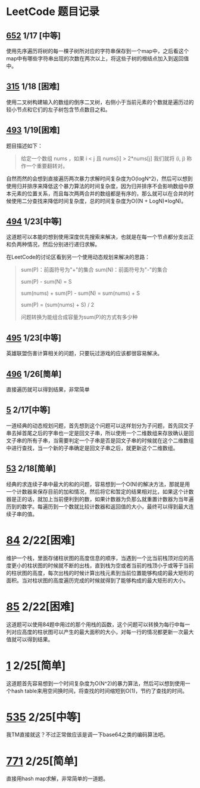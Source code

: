 # LeetCode 题目记录

## [652](https://leetcode-cn.com/problems/find-duplicate-subtrees/) 1/17 [中等]

使用先序遍历将树的每一棵子树所对应的字符串保存到一个map中，之后看这个map中有哪些字符串出现的次数在两次以上，将这些子树的根结点加入到返回值中。

## [315](https://leetcode-cn.com/problems/count-of-smaller-numbers-after-self/) 1/18 [困难]

使用二叉树构建输入的数组的倒序二叉树，右侧小于当前元素的个数就是遍历过的较小节点和它们的左子树包含节点数目之和。

## [493](https://leetcode-cn.com/problems/reverse-pairs/) 1/19[困难]

题目描述如下：

> 给定一个数组 nums ，如果 i < j 且 nums[i] > 2*nums[j] 我们就将 (i, j) 称作一个重要翻转对。

自然而然的会想到直接遍历两次暴力求解时间复杂度为O(logN^2)，然后可以想到使用归并排序来降低这个暴力算法的时间复杂度，因为归并排序不会影响数组中原本元素的位置关系，而且每次两两合并的数组都是有序的，那么就可以在合并的时候使用二分查找来降低时间复杂度，总的时间复杂度为O((N + LogN)*logN)。

## [494](https://leetcode-cn.com/problems/target-sum/) 1/23[中等]

这道题可以本能的想到使用深度优先搜索来解决，也就是在每一个节点都分支出正和负两种情况，然后分别进行递归求解。

在LeetCode的讨论区看到另一个使用动态规划来解决的思路：

> sum(P)：前面符号为"+"的集合 sum(N)：前面符号为"-"的集合
>
> sum(P) - sum(N) = S
>
> sum(nums) + sum(P) - sum(N) = sum(nums) + S
>
> sum(P) = (sum(nums) + S) / 2
>
> 问题转换为能组合成容量为sum(P)的方式有多少种

## [495](https://leetcode-cn.com/problems/teemo-attacking/) 1/23[中等]

英雄联盟伤害计算相关的问题，只要玩过游戏的应该都很容易解决。

## [496](https://leetcode-cn.com/problems/next-greater-element-i/) 1/26[简单]

直接遍历就可以得到结果，非常简单

## [5](https://leetcode-cn.com/problems/longest-palindromic-substring/) 2/17[中等]

一道经典的动态规划问题，首先想到这个问题可以这样划分为子问题，首先回文子串去掉首尾之后的字串也一定是回文子串，所以使用一个二维数组来存放确认是回文子串的所有子串，当需要判定一个子串是否是回文子串的时候就在这个二维数组中进行查找，当一个新的子串确定是回文子串之后，就更新这个二维数组。

## [53](https://leetcode-cn.com/problems/maximum-subarray/) 2/18[简单]

经典的求连续子串中最大的和的问题，容易想到一个O(N)的解决方法，那就是用一个计数器来保存目前的加和情况，然后将它和暂定的结果相对比，如果这个计数器是正的话，就加上当前便利到的数，如果计数器为负那么就重置计数器为当年遍历到的数字。每遍历到一个数就比较计数器和返回值的大小，最终可以得到最大连续子串的值。

# [84](https://leetcode-cn.com/problems/largest-rectangle-in-histogram/) 2/22[困难]

维护一个栈，里面存储柱状图的高度信息的顺序，当遇到一个比当前栈顶对应的高度更小的柱状图的时候就不断的出栈，直到栈为空或者当前的栈顶小于或等于当前的柱状图的高度，每次出栈的时候计算出栈元素到当前位置能够构成的最大矩形的面积。当对柱状图的高度遍历完成的时候就得到了能够构成的最大矩形的大小。

# [85](https://leetcode-cn.com/problems/maximal-rectangle/) 2/22[困难]

这道题可以使用84题中用过的那个用栈的函数，这个问题可以转换为每行中每一列对应高度的柱状图可以产生的最大面积的大小，对每一行的情况都更新一次最大值就可以得到结果。

# [1](https://leetcode-cn.com/problems/two-sum/) 2/25[简单]

这道题首先容易想到一个时间复杂度为O(N^2)的暴力算法，然后可以想到使用一个hash table来用空间换时间，将查找的时间缩短到O(1)，节约了查找的时间。

# [535](https://leetcode-cn.com/problems/encode-and-decode-tinyurl/) 2/25[中等]

我TM直接就这？不过正常做应该是调一下base64之类的编码算法吧。

# [771](https://leetcode-cn.com/problems/jewels-and-stones/) 2/25[简单]

直接用hash map求解，非常简单的一道题。
